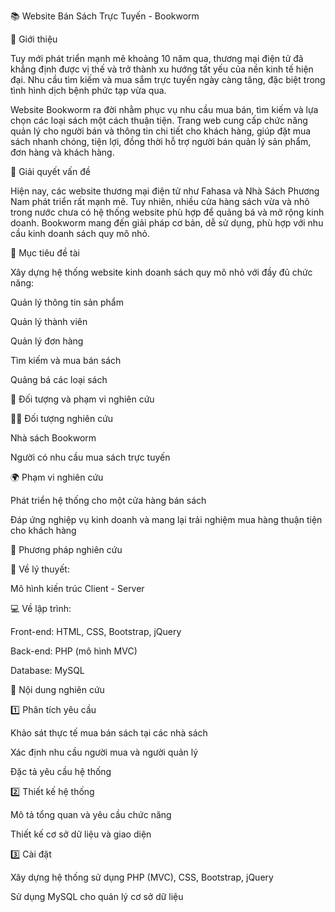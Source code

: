 📚 Website Bán Sách Trực Tuyến - Bookworm

📝 Giới thiệu

Tuy mới phát triển mạnh mẽ khoảng 10 năm qua, thương mại điện tử đã khẳng định được vị thế và trở thành xu hướng tất yếu của nền kinh tế hiện đại. Nhu cầu tìm kiếm và mua sắm trực tuyến ngày càng tăng, đặc biệt trong tình hình dịch bệnh phức tạp vừa qua.

Website Bookworm ra đời nhằm phục vụ nhu cầu mua bán, tìm kiếm và lựa chọn các loại sách một cách thuận tiện. Trang web cung cấp chức năng quản lý cho người bán và thông tin chi tiết cho khách hàng, giúp đặt mua sách nhanh chóng, tiện lợi, đồng thời hỗ trợ người bán quản lý sản phẩm, đơn hàng và khách hàng.

🚀 Giải quyết vấn đề

Hiện nay, các website thương mại điện tử như Fahasa và Nhà Sách Phương Nam phát triển rất mạnh mẽ. Tuy nhiên, nhiều cửa hàng sách vừa và nhỏ trong nước chưa có hệ thống website phù hợp để quảng bá và mở rộng kinh doanh. Bookworm mang đến giải pháp cơ bản, dễ sử dụng, phù hợp với nhu cầu kinh doanh sách quy mô nhỏ.

🎯 Mục tiêu đề tài

Xây dựng hệ thống website kinh doanh sách quy mô nhỏ với đầy đủ chức năng:

Quản lý thông tin sản phẩm

Quản lý thành viên

Quản lý đơn hàng

Tìm kiếm và mua bán sách

Quảng bá các loại sách

👥 Đối tượng và phạm vi nghiên cứu

🧑‍💼 Đối tượng nghiên cứu

Nhà sách Bookworm

Người có nhu cầu mua sách trực tuyến

🌍 Phạm vi nghiên cứu

Phát triển hệ thống cho một cửa hàng bán sách

Đáp ứng nghiệp vụ kinh doanh và mang lại trải nghiệm mua hàng thuận tiện cho khách hàng

🧪 Phương pháp nghiên cứu

📐 Về lý thuyết:

Mô hình kiến trúc Client - Server

💻 Về lập trình:

Front-end: HTML, CSS, Bootstrap, jQuery

Back-end: PHP (mô hình MVC)

Database: MySQL

🧩 Nội dung nghiên cứu

1️⃣ Phân tích yêu cầu

Khảo sát thực tế mua bán sách tại các nhà sách

Xác định nhu cầu người mua và người quản lý

Đặc tả yêu cầu hệ thống

2️⃣ Thiết kế hệ thống

Mô tả tổng quan và yêu cầu chức năng

Thiết kế cơ sở dữ liệu và giao diện

3️⃣ Cài đặt

Xây dựng hệ thống sử dụng PHP (MVC), CSS, Bootstrap, jQuery

Sử dụng MySQL cho quản lý cơ sở dữ liệu


